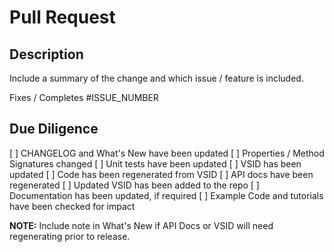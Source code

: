 # Pull Request

## Description

Include a summary of the change and which issue / feature is included.

Fixes / Completes #ISSUE_NUMBER

## Due Diligence

[ ] CHANGELOG and What's New have been updated
[ ] Properties / Method Signatures changed
    [ ] Unit tests have been updated
    [ ] VSID has been updated
    [ ] Code has been regenerated from VSID
    [ ] API docs have been regenerated
    [ ] Updated VSID has been added to the repo
[ ] Documentation has been updated, if required
[ ] Example Code and tutorials have been checked for impact

**NOTE:** Include note in What's New if API Docs or VSID will need regenerating prior to release.